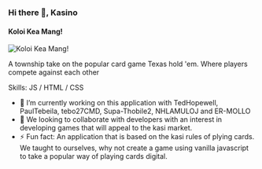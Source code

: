 ### Hi there 👋, Kasino
#### Koloi Kea Mang!
![Koloi Kea Mang!](https://arturssmirnovs.github.io/github-profile-readme-generator/images/banner.png)

A township take on the popular card game Texas hold 'em. Where players compete against each other

Skills:  JS / HTML / CSS

- 🔭 I’m currently working on this application with TedHopewell, PaulTebeila, tebo27CMD, Supa-Thobile2, NHLAMULOJ and ER-MOLLO 
- 👯 We looking to collaborate with developers with an interest in developing games that will appeal to the kasi market. 
- ⚡ Fun fact: An application that is based on the kasi rules of plying cards. We taught to ourselves, why not create a game using vanilla javascript to take a popular way of playing cards digital. 




